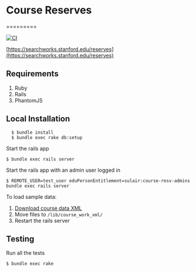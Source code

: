 # Course Reserves
=========

[![CI](https://github.com/sul-dlss/course_reserves/actions/workflows/ruby.yml/badge.svg)](https://github.com/sul-dlss/course_reserves/actions/workflows/ruby.yml)

[https://searchworks.stanford.edu/reserves](https://searchworks.stanford.edu/reserves)

## Requirements
1. Ruby
2. Rails
3. PhantomJS

## Local Installation
```
  $ bundle install
  $ bundle exec rake db:setup
```

Start the rails app
  ```
  $ bundle exec rails server
  ```

Start the rails app with an admin user logged in
  ```
  $ REMOTE_USER=test_user eduPersonEntitlement=sulair:course-resv-admins bundle exec rails server
  ```

To load sample data:
1. [Download course data XML](https://consul.stanford.edu/display/SYSTEMS/Registry+Course+Harvesting)
2. Move files to `/lib/course_work_xml/`
3. Restart the rails server

## Testing

Run all the tests
  ```
  $ bundle exec rake
  ```
